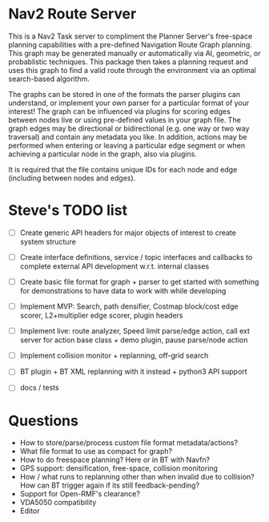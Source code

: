 # Nav2 Route Server

This is a Nav2 Task server to compliment the Planner Server's free-space planning capabilities with a pre-defined Navigation Route Graph planning.
This graph may be generated manually or automatically via AI, geometric, or probablistic techniques.
This package then takes a planning request and uses this graph to find a valid route through the environment via an optimal search-based algorithm.

The graphs can be stored in one of the formats the parser plugins can understand, or implement your own parser for a particular format of your interest!
The graph can be influenced via plugins for scoring edges between nodes live or using pre-defined values in your graph file.
The graph edges may be directional or bidirectional (e.g. one way or two way traversal) and contain any metadata you like.
In addition, actions may be performed when entering or leaving a particular edge segment or when achieving a particular node in the graph, also via plugins.

It is required that the file contains unique IDs for each node and edge (including between nodes and edges).

# Steve's TODO list

- [ ] Create generic API headers for major objects of interest to create system structure
- [ ] Create interface definitions, service / topic interfaces and callbacks to complete external API development w.r.t. internal classes

- [ ] Create basic file format for graph + parser to get started with something for demonstrations to have data to work with while developing

- [ ] Implement MVP: Search, path densifier, Costmap block/cost edge scorer, L2+multiplier edge scorer, plugin headers

- [ ] Implement live: route analyzer, Speed limit parse/edge action, call ext server for action base class + demo plugin, pause parse/node action

- [ ] Implement collision monitor + replanning, off-grid search

- [ ] BT plugin + BT XML replanning with it instead + python3 API support
- [ ] docs / tests


# Questions

- How to store/parse/process custom file format metadata/actions?
- What file format to use as compact for graph?
- How to do freespace planning? Here or in BT with Navfn?
- GPS support: densification, free-space, collision monitoring
- How / what runs to replanning other than when invalid due to collision? How can BT trigger again if its still feedback-pending?
- Support for Open-RMF's clearance?
- VDA5050 compatibility
- Editor

